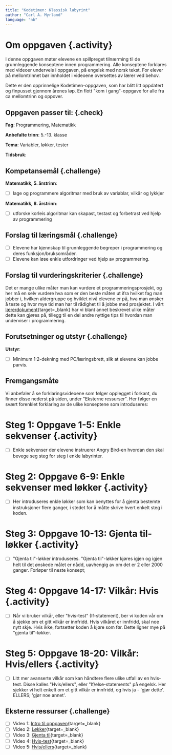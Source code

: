 ```yaml
---
title: "Kodetimen: Klassisk labyrint"
author: "Carl A. Myrland"
language: "nb"
---
```



# Om oppgaven {.activity}

I denne oppgaven møter elevene en spillpreget tilnærming til de grunnleggende konseptene innen programmering. Alle konseptene forklares med videoer underveis i oppgaven, på engelsk med norsk tekst. For elever på mellomtrinnet bør innholdet i videoene oversettes av lærer ved behov.

Dette er den opprinnelige Kodetimen-oppgaven, som har blitt litt oppdatert og finpusset gjennom årenes løp. En flott "kom i gang"-oppgave for alle fra ca mellomtrinn og oppover.

## Oppgaven passer til: {.check}

 **Fag**: Programmering, Matematikk

**Anbefalte trinn**: 5.-13. klasse

**Tema**: Variabler, løkker, tester

**Tidsbruk**:

## Kompetansemål {.challenge}

**Matematikk, 5. årstrinn**:
- [ ] lage og programmere algoritmar med bruk av variablar, vilkår og lykkjer

**Matematikk, 8. årstrinn**:
- [ ] utforske korleis algoritmar kan skapast, testast og forbetrast ved hjelp av programmering

## Forslag til læringsmål {.challenge}

- [ ] Elevene har kjennskap til grunnleggende begreper i programmering og deres funksjon/bruksområder.
- [ ] Elevene kan løse enkle utfordringer ved hjelp av programmering.

## Forslag til vurderingskriterier {.challenge}

Det er mange ulike måter man kan vurdere et programmeringsprosjekt, og her må en
selv vurdere hva som er den beste måten ut ifra hvilket fag man jobber i,
hvilken aldergruppe og hviklet nivå elevene er på, hva man ønsker å teste og
hvor mye tid man har til rådighet til å jobbe med prosjektet. I vårt
[lærerdokument](https://github.com/kodeklubben/oppgaver/wiki/Hvordan-undervise-i-og-vurdere-programmering){target=_blank} har vi blant
annet beskrevet ulike måter dette kan gjøres på, tillegg til en del andre
nyttige tips til hvordan man underviser i programmering.

## Forutsetninger og utstyr {.challenge}

**Utstyr**:
- [ ] Minimum 1:2-dekning med PC/læringsbrett, slik at elevene kan jobbe parvis.

## Fremgangsmåte

Vi anbefaler å se forklaringsvideoene som følger opplegget i forkant, du finner disse nederst på siden, under "Eksterne ressurser". Her følger en svært forenklet forklaring av de ulike konseptene som introduseres:

# Steg 1: Oppgave 1-5: Enkle sekvenser {.activity}

- [ ] Enkle sekvenser der elevene instruerer Angry Bird-en hvordan den skal bevege seg steg for steg i enkle labyrinter.

# Steg 2: Oppgave 6-9: Enkle sekvenser med løkker {.activity}

- [ ] Her introduseres enkle løkker som kan benyttes for å gjenta bestemte instruksjoner flere ganger, i stedet for å måtte skrive hvert enkelt steg i koden.

# Steg 3: Oppgave 10-13: Gjenta til-løkker {.activity}
- [ ] "Gjenta til"-løkker introduseres. "Gjenta til"-løkker kjøres igjen og igjen helt til det ønskede målet er nådd, uavhengig av om det er 2 eller 2000 ganger. Forløper til neste konsept;

# Steg 4: Oppgave 14-17: Vilkår: Hvis {.activity}
- [ ] Når vi bruker vilkår, eller "hvis-test" (If-statement), ber vi koden vår om å sjekke om et gitt vilkår er innfridd. Hvis vilkåret er innfridd, skal noe nytt skje. Hvis ikke, fortsetter koden å kjøre som før. Dette ligner mye på "gjenta til"-løkker.

# Steg 5: Oppgave 18-20: Vilkår: Hvis/ellers {.activity}
- [ ] Litt mer avanserte vilkår som kan håndtere flere ulike utfall av en hvis-test. Disse kalles "Hvis/ellers", eller "If/else-statements" på engelsk. Her sjekker vi helt enkelt om et gitt vilkår er innfridd, og hvis ja - 'gjør dette'. ELLERS; 'gjør noe annet'.

## Eksterne ressurser {.challenge}

- [ ] Video 1: [Intro til oppgaven](https://youtu.be/bQilo5ecSX4){target=_blank}
- [ ] Video 2: [Løkker](https://youtu.be/mgooqyWMTxk){target=_blank}
- [ ] Video 3: [Gjenta til](https://youtu.be/G2hdlhDYICw){target=_blank}
- [ ] Video 4: [Hvis-test](https://youtu.be/m2Ux2PnJe6E){target=_blank}
- [ ] Video 5: [Hvis/ellers](https://youtu.be/QM8fAy47kHc){target=_blank}

